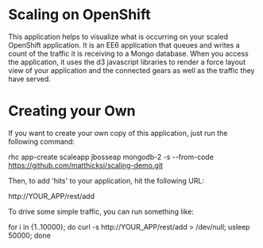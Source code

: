 Scaling on OpenShift
=====================

This application helps to visualize what is occurring on your scaled
OpenShift application.  It is an EE6 application that queues and writes
a count of the traffic it is receiving to a Mongo database.  When you
access the application, it uses the d3 javascript libraries to render
a force layout view of your application and the connected gears as
well as the traffic they have served.

Creating your Own
=====================

If you want to create your own copy of this application, just run the
following command:

  rhc app-create scaleapp jbosseap mongodb-2 -s --from-code https://github.com/matthicksj/scaling-demo.git
  
Then, to add 'hits' to your application, hit the following URL:

  http://YOUR_APP/rest/add
  
To drive some simple traffic, you can run something like:

  for i in {1..10000}; do curl -s http://YOUR_APP/rest/add > /dev/null; usleep 50000; done
